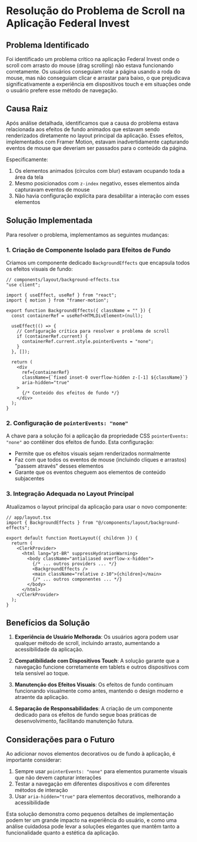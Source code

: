 # Resolução do Problema de Scroll na Aplicação Federal Invest

## Problema Identificado

Foi identificado um problema crítico na aplicação Federal Invest onde o scroll com arrasto do mouse (drag scrolling) não estava funcionando corretamente. Os usuários conseguiam rolar a página usando a roda do mouse, mas não conseguiam clicar e arrastar para baixo, o que prejudicava significativamente a experiência em dispositivos touch e em situações onde o usuário prefere esse método de navegação.

## Causa Raiz

Após análise detalhada, identificamos que a causa do problema estava relacionada aos efeitos de fundo animados que estavam sendo renderizados diretamente no layout principal da aplicação. Esses efeitos, implementados com Framer Motion, estavam inadvertidamente capturando eventos de mouse que deveriam ser passados para o conteúdo da página.

Especificamente:

1. Os elementos animados (círculos com blur) estavam ocupando toda a área da tela
2. Mesmo posicionados com `z-index` negativo, esses elementos ainda capturavam eventos de mouse
3. Não havia configuração explícita para desabilitar a interação com esses elementos

## Solução Implementada

Para resolver o problema, implementamos as seguintes mudanças:

### 1. Criação de Componente Isolado para Efeitos de Fundo

Criamos um componente dedicado `BackgroundEffects` que encapsula todos os efeitos visuais de fundo:

```tsx
// components/layout/background-effects.tsx
"use client";

import { useEffect, useRef } from "react";
import { motion } from "framer-motion";

export function BackgroundEffects({ className = "" }) {
  const containerRef = useRef<HTMLDivElement>(null);
  
  useEffect(() => {
    // Configuração crítica para resolver o problema de scroll
    if (containerRef.current) {
      containerRef.current.style.pointerEvents = "none";
    }
  }, []);

  return (
    <div 
      ref={containerRef}
      className={`fixed inset-0 overflow-hidden z-[-1] ${className}`}
      aria-hidden="true"
    >
      {/* Conteúdo dos efeitos de fundo */}
    </div>
  );
}
```

### 2. Configuração de `pointerEvents: "none"`

A chave para a solução foi a aplicação da propriedade CSS `pointerEvents: "none"` ao contêiner dos efeitos de fundo. Esta configuração:

- Permite que os efeitos visuais sejam renderizados normalmente
- Faz com que todos os eventos de mouse (incluindo cliques e arrastos) "passem através" desses elementos
- Garante que os eventos cheguem aos elementos de conteúdo subjacentes

### 3. Integração Adequada no Layout Principal

Atualizamos o layout principal da aplicação para usar o novo componente:

```tsx
// app/layout.tsx
import { BackgroundEffects } from "@/components/layout/background-effects";

export default function RootLayout({ children }) {
  return (
    <ClerkProvider>
      <html lang="pt-BR" suppressHydrationWarning>
        <body className="antialiased overflow-x-hidden">
          {/* ... outros providers ... */}
          <BackgroundEffects />
          <main className="relative z-10">{children}</main>
          {/* ... outros componentes ... */}
        </body>
      </html>
    </ClerkProvider>
  );
}
```

## Benefícios da Solução

1. **Experiência de Usuário Melhorada**: Os usuários agora podem usar qualquer método de scroll, incluindo arrasto, aumentando a acessibilidade da aplicação.

2. **Compatibilidade com Dispositivos Touch**: A solução garante que a navegação funcione corretamente em tablets e outros dispositivos com tela sensível ao toque.

3. **Manutenção dos Efeitos Visuais**: Os efeitos de fundo continuam funcionando visualmente como antes, mantendo o design moderno e atraente da aplicação.

4. **Separação de Responsabilidades**: A criação de um componente dedicado para os efeitos de fundo segue boas práticas de desenvolvimento, facilitando manutenção futura.

## Considerações para o Futuro

Ao adicionar novos elementos decorativos ou de fundo à aplicação, é importante considerar:

1. Sempre usar `pointerEvents: "none"` para elementos puramente visuais que não devem capturar interações
2. Testar a navegação em diferentes dispositivos e com diferentes métodos de interação
3. Usar `aria-hidden="true"` para elementos decorativos, melhorando a acessibilidade

Esta solução demonstra como pequenos detalhes de implementação podem ter um grande impacto na experiência do usuário, e como uma análise cuidadosa pode levar a soluções elegantes que mantêm tanto a funcionalidade quanto a estética da aplicação. 
